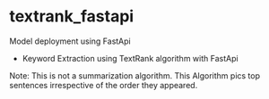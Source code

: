 # textrank_fastapi
Model deployment using FastApi

- Keyword Extraction using TextRank algorithm with FastApi

Note: This is not a summarization algorithm. This Algorithm pics top sentences irrespective of the order they appeared.
